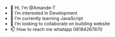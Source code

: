 - 👋 Hi, I’m @Amande-T
- 👀 I’m interested in Development
- 🌱 I’m currently learning JavaScript
- 💞️ I’m looking to collaborate on building website
- 📫 How to reach me whatapp 08184267870

<!---
Amande-T/Amande-T is a ✨ special ✨ repository because its `README.md` (this file) appears on your GitHub profile.
You can click the Preview link to take a look at your changes.
--->
